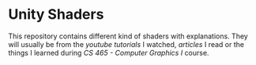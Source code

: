 <h1>Unity Shaders</h1>
This repository contains different kind of shaders with explanations. They will usually be from the <i>youtube tutorials</i> I watched, <i>articles</i>  I read or the things I learned during <i>CS 465 - Computer Graphics I</i> course.
